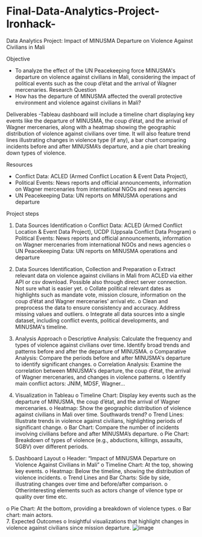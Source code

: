 # Final-Data-Analytics-Project-Ironhack-
Data Analytics Project: Impact of MINUSMA Departure on Violence Against Civilians in Mali


Objective
- To analyze the effect of the UN Peacekeeping force MINUSMA's departure on violence against civilians in Mali, considering the impact of political events such as the coup d’état and the arrival of Wagner mercenaries.
Research Question
- How has the departure of MINUSMA affected the overall protective environment and violence against civilians in Mali?

Deliverables
-Tableau dashboard will include a timeline chart displaying key events like the departure of MINUSMA, the coup d’état, and the arrival of Wagner mercenaries, along with a heatmap showing the geographic distribution of violence against civilians over time. It will also feature trend lines illustrating changes in violence type (if any), a bar chart comparing incidents before and after MINUSMA’s departure, and a pie chart breaking down types of violence.

Resources
-	Conflict Data: ACLED (Armed Conflict Location & Event Data Project),
-	Political Events: News reports and official announcements, information on Wagner mercenaries from international NGOs and news agencies
-	UN Peacekeeping Data: UN reports on MINUSMA operations and departure

Project steps
1.	Data Sources Identification
o	Conflict Data: ACLED (Armed Conflict Location & Event Data Project), UCDP (Uppsala Conflict Data Program)
o	Political Events: News reports and official announcements, information on Wagner mercenaries from international NGOs and news agencies
o	UN Peacekeeping Data: UN reports on MINUSMA operations and departure

2.	Data Sources Identification, Collection and Preparation
o	Extract relevant data on violence against civilians in Mali from ACLED via either API or csv download. Possible also through direct server connection. Not sure what is easier yet. 
o	Collate political relevant dates as highlights such as mandate vote, mission closure, information on the coup d’état and Wagner mercenaries' arrival etc.
o	Clean and preprocess the data to ensure consistency and accuracy. Address missing values and outliers.
o	Integrate all data sources into a single dataset, including conflict events, political developments, and MINUSMA's timeline.

3.	Analysis Approach
o	Descriptive Analysis: Calculate the frequency and types of violence against civilians over time. Identify broad trends and patterns before and after the departure of MINUSMA.
o	Comparative Analysis: Compare the periods before and after MINUSMA's departure to identify significant changes.
o	Correlation Analysis: Examine the correlation between MINUSMA's departure, the coup d’état, the arrival of Wagner mercenaries, and changes in violence patterns.
o	Identify main conflict actors: JNIM, MDSF, Wagner…

4.	Visualization in Tableau
o	Timeline Chart: Display key events such as the departure of MINUSMA, the coup d’état, and the arrival of Wagner mercenaries.
o	Heatmap: Show the geographic distribution of violence against civilians in Mali over time. Southwards trend?
o	Trend Lines: Illustrate trends in violence against civilians, highlighting periods of significant change.
o	Bar Chart: Compare the number of incidents involving civilians before and after MINUSMA’s departure.
o	Pie Chart: Breakdown of types of violence (e.g., abductions, killings, assaults, SGBV) over different periods.

5.	Dashboard Layout
o	Header: “Impact of MINUSMA Departure on Violence Against Civilians in Mali”
o	Timeline Chart: At the top, showing key events.
o	Heatmap: Below the timeline, showing the distribution of violence incidents.
o	Trend Lines and Bar Charts: Side by side, illustrating changes over time and before/after comparison.
o	 Otherinteresting elements such as actors change of vilence type or quality over time etc. 


o	Pie Chart: At the bottom, providing a breakdown of violence types.
o	Bar chart: main actors.  
7.	Expected Outcomes
o	Insightful visualizations that highlight changes in violence against civilians since mission departure. 
![image](https://github.com/user-attachments/assets/3e27288c-73f6-4b49-a919-6acd3d8e03a5)
